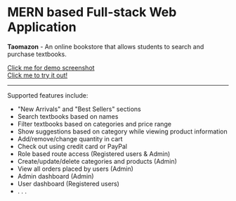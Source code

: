 # MERN based Full-stack Web Application 
<strong>Taomazon</strong> - An online bookstore that allows students to search and purchase textbooks.
<div>
	<a href="https://drive.google.com/drive/folders/1qYGd12CtLGcdN1vylNeVgkmnj1FLKMml?usp=sharing">Click me for demo screenshot</a>
</div>
<div>
	<a href="http://178.128.230.220/">Click me to try it out!</a>
</div>
<hr />

Supported features include: 
<ul>
	<li>"New Arrivals" and "Best Sellers" sections</li>
	<li>Search textbooks based on names</li>
	<li>Filter textbooks based on categories and price range</li>
	<li>Show suggestions based on category while viewing product information</li>
	<li>Add/remove/change quantity in cart</li>
	<li>Check out using credit card or PayPal</li>
	<li>Role based route access (Registered users & Admin)</li>
	<li>Create/update/delete categories and products (Admin)</li>
	<li>View all orders placed by users (Admin)</li>
	<li>Admin dashboard (Admin)</li>
	<li>User dashboard (Registered users)</li>
	<li>. . .</li>
</ul>




